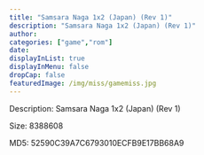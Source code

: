```yaml
---
title: "Samsara Naga 1x2 (Japan) (Rev 1)"
description: "Samsara Naga 1x2 (Japan) (Rev 1)"
author: 
categories: ["game","rom"]
date: 
displayInList: true
displayInMenu: false
dropCap: false
featuredImage: /img/miss/gamemiss.jpg
---
```


Description: Samsara Naga 1x2 (Japan) (Rev 1)

Size: 8388608

MD5: 52590C39A7C6793010ECFB9E17BB68A9

